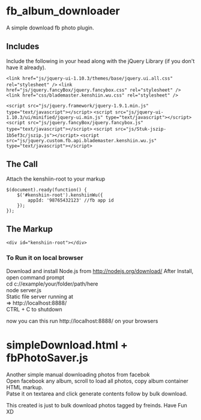# fb_album_downloader
A simple download fb photo plugin.

## Includes 
Include the following in your head along with the jQuery Library (if you don't have it already).

`<link href="js/jquery-ui-1.10.3/themes/base/jquery.ui.all.css" rel="stylesheet" />`
`<link href="js/jquery.fancyBox/jquery.fancybox.css" rel="stylesheet" />`
`<link href="css/blademaster.kenshiin.wu.css" rel="stylesheet" />`

`<script src="js/jquery.framework/jquery-1.9.1.min.js" type="text/javascript"></script>`
`<script src="js/jquery-ui-1.10.3/ui/minified/jquery-ui.min.js" type="text/javascript"></script>`
`<script src="js/jquery.fancyBox/jquery.fancybox.js" type="text/javascript"></script>`
`<script src="js/Stuk-jszip-1b5ef3c/jszip.js"></script>`
`<script src="js/jquery.custom.fb.api.blademaster.kenshiin.wu.js" type="text/javascript"></script>`

## The Call
Attach the kenshiin-root to your markup

	$(document).ready(function() {
		$('#kenshiin-root').kenshiinWu({
			appId: '98765432123' //fb app id
		});
	});

## The Markup
	<div id="kenshiin-root"></div>

### To Run it on local browser
Download and install Node.js from http://nodejs.org/download/
After Install, open command prompt <br/>
cd c://example/your/folder/path/here <br/>
node server.js <br/>
Static file server running at <br/>
  => http://localhost:8888/ <br/>
CTRL + C to shutdown <br/>

now you can this run http://localhost:8888/ on your browsers


# simpleDownload.html + fbPhotoSaver.js  
Another simple manual downloading photos from facebok <br/>
Open facebook any album, scroll to load all photos, copy album container HTML markup. <br/>
Patse it on textarea and click generate contents follow by bulk download. <br/>


This created is just to bulk download photos tagged by freinds.
Have Fun XD

